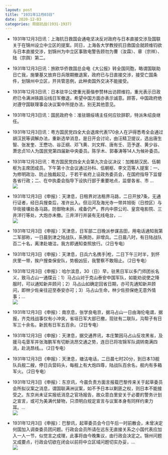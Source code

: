 ```yaml
---
layout: post
title: "1931年12月03日"
date: 2020-12-03
categories: 局部抗战(1931-1937)
---
```


<meta name="referrer" content="no-referrer" />

- 1931年12月3日讯：上海抗日救国会通电坚决反对政府与日本直接交涉及国联关于在锦州设立中立区的提案。同日，上海各大学教授抗日救国会就顾维钧欲与日本直接交涉，划锦州为中立区事致电警告顾勿为曹（汝霖）、章（宗祥）、陆（宗舆）第二。 

- 1931年12月3日讯：旅欧华侨救国总会电《大公报》转全国同胞，略谓国联助日亡我，施肇基又放弃日兵限期撤退案，政府已与日直接交涉，接受亡国条件，划锦州中立区，开共管恶例，此种卖国外交决不能接受。 

- 1931年12月3日讯：日本驻华公使重光葵偕参赞林出访顾维钧，重光表示日政府已令满洲铁路沿线日军撤退，希望中国方面亦表示诚意。顾答，中国政府绝对遵守国联理事会决议案中所提办法，别无其他意见。 

- 1931年12月3日讯：国民政府令：准驻赣绥靖主任何应钦辞职，特派朱绍良继任。 

- 1931年12月3日讯：粤方国民党四全大会退席代表170余人在沪得悉粤全会通过胡汉民等调解办法，重新选举消息，是日开会讨论，由汪精卫提议，选出唐生智、张发奎、王懋功、谷正纲、邓飞黄、刘文辉、唐有壬、范予遂、黄少谷、萧忠贞10人为国民党第四届新中央委员。陈孚木、郭春涛等14人为候补委员。 

- 1931年12月3日讯：粤方国民党四全大会第九次会议决议：加推胡汉民、伍朝枢为主席团成员。下午第十次会议通过孙科、伍朝枢、李文范等人提案：一、为修明政治、防止独裁起见，于若干省府上设政务委员会，在国府指导下监督各省行政；二、在中执委会指导下设执行部于重要地点，监督各省、市 ... <br/><img src="https://wx3.sinaimg.cn/large/aca367d8ly1glasr6jo7vj20c80ayq30.jpg" />

- 1931年12月3日《申报》：天津息，日租界对法租界马路，二日开放7条，无通行证者，经日兵搜查后，准许出入。但沿河及海光寺一带并旭街（日控区）与华街接壤处各马路，防御物未拆，戒备仍严。界内中原公司、皇宫电影院、三井洋行等处，大炮亦未撤。三井洋行并装有无线电台，... <br/><img src="https://wx2.sinaimg.cn/large/aca367d8ly1glaq5imsf7j20c809zdfw.jpg" />

- 1931年12月3日《申报》：天津息，日军部二日晚派参谋吉田，用电话通知我第二军部称，一日晨到津之陆战队，系换防，非增兵。二日晨八时，有日陆战队百二十名，离津赴塘沽，我方即通知查照放行。（2日专电） 

- 1931年12月3日《申报》：天津息，日兵六名携手|枪，二日下午三时半，到怀庆里一带，挨户搜查保安队，势极凶狂，我警察不敢阻止。（2日专电） 

- 1931年12月3日《申报》：哈尔滨息，30（日）早，驻黑日军以多门师团长名义，致马占山一通牒云：1）马占山对于克山泰安中国军队，如能劝说使之降服时，可以通知新井顾问；2）马占山如确定回省日期，亦可先通知新井顾问，即林少佐亲往迎至泰安亦可；3）马占山生命，林少佐担保绝无意外情事；... <br/><img src="https://wx4.sinaimg.cn/large/aca367d8ly1glaky6bcqyj20c809zt8s.jpg" />

- 1931年12月3日《申报》：南京息，张学良电京，据马占山一日由海伦电谓，据报，齐克线战事仅有小冲突，省垣日军大部已撤，现驻有二联队，沟帮子有日军三十余名，新民有日军五百余。（2日专电） 

- 1931年12月3日《申报》：天津息，据交通界讯，本庄繁因马占山反攻黑省，及援马屯垦军并张海鹏军有切断洮昂交通之势，连日已将攻锦军队调转南满四洮，赴洮昂线。。（2日专电） 

- 1931年12月3日《申报》：天津息，塘沽电话，二日晨七时20分，到日本13舰队兵舰二艘，停日兵营码头，每舰上有大炮四尊，陆战队百余名，舰内有多箱军火。（2日专电） 

- 1931年12月3日《申报》：东京讯，今晨负责方面言报载巴黎传来关于起草委员会所拟议案之消息，谓国联满洲议案，如不予日本以剿匪之权，则日本不能接受之。东京尚未证实报纸消息之官场报告，故众意白里安关于必要的警务计划之宣言，或可为美满代替物，只须明白规定宣言与议案本身有同样约束力耳。... <br/><img src="https://wx2.sinaimg.cn/large/aca367d8ly1glae0gfjpjj20c80900sr.jpg" />

- 1931年12月3日《申报》：巴黎讯，起草委员会今日午后一时前散会，未曾决定何国加入调查委员团问题。行政会会员所请在远东无直接关系之小国代表应加入一人一节，似觉言之成理，此事将由今晚集议，由行政会决定之。锦州问题又成要点，行政会切欲在闭会以前将中立区域问题切实办妥，... <br/><img src="https://wx2.sinaimg.cn/large/aca367d8ly1glacako5fjj20c809zq2z.jpg" />

